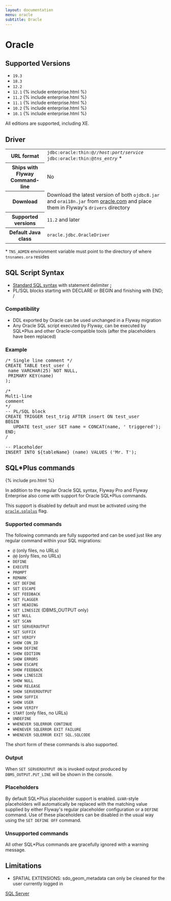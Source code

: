 ```yaml
---
layout: documentation
menu: oracle
subtitle: Oracle
---
```

# Oracle

## Supported Versions

- `19.3`
- `18.3`
- `12.2`
- `12.1` {% include enterprise.html %}
- `11.2` {% include enterprise.html %}
- `11.1` {% include enterprise.html %}
- `10.2` {% include enterprise.html %}
- `10.1` {% include enterprise.html %}

All editions are supported, including XE.

## Driver

<table class="table">
<tr>
<th>URL format</th>
<td><code>jdbc:oracle:thin:@//<i>host</i>:<i>port</i>/<i>service</i></code><br>
<code>jdbc:oracle:thin:@<i>tns_entry</i></code> *
</td>
</tr>
<tr>
<th>Ships with Flyway Command-line</th>
<td>No</td>
</tr>
<tr>
<th>Download</th>
<td>Download the latest version of both <code>ojdbc8.jar</code> and <code>orai18n.jar</code> from
 <a href="http://www.oracle.com/technetwork/database/features/jdbc/index.html">oracle.com</a> 
 and place them in Flyway's <code>drivers</code> directory</td>
</tr>
<tr>
<th>Supported versions</th>
<td><code>11.2</code> and later</td>
</tr>
<tr>
<th>Default Java class</th>
<td><code>oracle.jdbc.OracleDriver</code></td>
</tr>
</table>

\* `TNS_ADMIN` environment variable must point to the directory of where `tnsnames.ora` resides

## SQL Script Syntax

- [Standard SQL syntax](/documentation/migrations#sql-based-migrations#syntax) with statement delimiter **;**
- PL/SQL blocks starting with DECLARE or BEGIN and finishing with END; /

### Compatibility

- DDL exported by Oracle can be used unchanged in a Flyway migration
- Any Oracle SQL script executed by Flyway, can be executed by SQL*Plus
        and other Oracle-compatible tools (after the placeholders have been replaced)

### Example

<pre class="prettyprint">/* Single line comment */
CREATE TABLE test_user (
 name VARCHAR(25) NOT NULL,
 PRIMARY KEY(name)
);

/*
Multi-line
comment
*/
-- PL/SQL block
CREATE TRIGGER test_trig AFTER insert ON test_user
BEGIN
   UPDATE test_user SET name = CONCAT(name, ' triggered');
END;
/

-- Placeholder
INSERT INTO ${tableName} (name) VALUES ('Mr. T');</pre>

## SQL*Plus commands 
{% include pro.html %}

In addition to the regular Oracle SQL syntax, Flyway Pro and Flyway Enterprise also come with support for Oracle 
SQL*Plus commands.

This support is disabled by default and must be activated using the [`oracle.sqlplus`](/documentation/commandline/migrate#oracle.sqlplus) flag.

### Supported commands

The following commands are fully supported and can be used just like any regular command within your SQL migrations:

- `@` (only files, no URLs)
- `@@` (only files, no URLs)
- `DEFINE`
- `EXECUTE`
- `PROMPT`
- `REMARK`
- `SET DEFINE`
- `SET ESCAPE`
- `SET FEEDBACK`
- `SET FLAGGER`
- `SET HEADING`
- `SET LINESIZE` (DBMS_OUTPUT only)
- `SET NULL`
- `SET SCAN`
- `SET SERVEROUTPUT`
- `SET SUFFIX`
- `SET VERIFY`
- `SHOW CON_ID`
- `SHOW DEFINE`
- `SHOW EDITION`
- `SHOW ERRORS`
- `SHOW ESCAPE`
- `SHOW FEEDBACK`
- `SHOW LINESIZE`
- `SHOW NULL`
- `SHOW RELEASE`
- `SHOW SERVEROUTPUT`
- `SHOW SUFFIX`
- `SHOW USER`
- `SHOW VERIFY`
- `START` (only files, no URLs)
- `UNDEFINE`
- `WHENEVER SQLERROR CONTINUE`
- `WHENEVER SQLERROR EXIT FAILURE`
- `WHENEVER SQLERROR EXIT SQL.SQLCODE`

The short form of these commands is also supported. 

### Output

When `SET SERVEROUTPUT ON` is invoked output produced by `DBMS_OUTPUT.PUT_LINE` will be shown in the console.

### Placeholders

By default SQL\*Plus placeholder support is enabled. `&VAR`-style placeholders will automatically be replaced with the
matching value supplied by either Flyway's regular placeholder configuration or a `DEFINE` command. 
Use of these placeholders can be disabled in the usual way using the `SET DEFINE OFF` command. 

### Unsupported commands

All other SQL*Plus commands are gracefully ignored with a warning message.

## Limitations

- SPATIAL EXTENSIONS: sdo_geom_metadata can only be cleaned for the user currently logged in

<p class="next-steps">
    <a class="btn btn-primary" href="/documentation/database/sqlserver">SQL Server <i class="fa fa-arrow-right"></i></a>
</p>